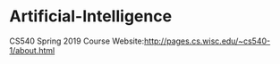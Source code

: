 # Artificial-Intelligence
CS540 Spring 2019
Course Website:http://pages.cs.wisc.edu/~cs540-1/about.html
